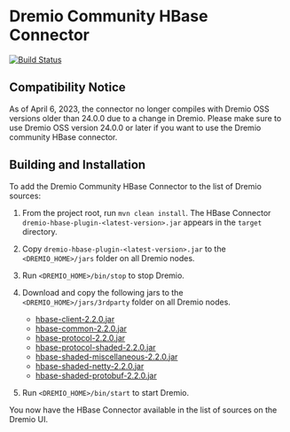 # Dremio Community HBase Connector

[![Build Status](https://travis-ci.org/dremio-hub/dremio-hbase-connector.svg?branch=master)](https://travis-ci.org/dremio-hub/dremio-hbase-connector)

## Compatibility Notice

As of April 6, 2023, the connector no longer compiles with Dremio OSS versions older than 24.0.0 due to a change in Dremio. Please make sure to use Dremio OSS version 24.0.0 or later if you want to use the Dremio community HBase connector.

## Building and Installation

To add the Dremio Community HBase Connector to the list of Dremio sources:

1. From the project root, run `mvn clean install`. 
   The HBase Connector `dremio-hbase-plugin-<latest-version>.jar` appears in the `target` directory.

1. Copy `dremio-hbase-plugin-<latest-version>.jar` to the `<DREMIO_HOME>/jars` folder on all Dremio
 nodes.

1. Run `<DREMIO_HOME>/bin/stop` to stop Dremio.

1. Download and copy the following jars to the `<DREMIO_HOME>/jars/3rdparty` folder on all Dremio nodes.
    * [hbase-client-2.2.0.jar](https://repo1.maven.org/maven2/org/apache/hbase/hbase-client/2.2.0/hbase-client-2.2.0.jar)
    * [hbase-common-2.2.0.jar](https://repo1.maven.org/maven2/org/apache/hbase/hbase-common/2.2.0/hbase-common-2.2.0.jar)
    * [hbase-protocol-2.2.0.jar](https://repo1.maven.org/maven2/org/apache/hbase/hbase-protocol/2.2.0/hbase-protocol-2.2.0.jar)
    * [hbase-protocol-shaded-2.2.0.jar](https://repo1.maven.org/maven2/org/apache/hbase/hbase-protocol-shaded/2.2.0/hbase-protocol-shaded-2.2.0.jar)
    * [hbase-shaded-miscellaneous-2.2.0.jar](https://repo1.maven.org/maven2/org/apache/hbase/thirdparty/hbase-shaded-miscellaneous/2.2.0/hbase-shaded-miscellaneous-2.2.0.jar)
    * [hbase-shaded-netty-2.2.0.jar](https://repo1.maven.org/maven2/org/apache/hbase/thirdparty/hbase-shaded-netty/2.2.0/hbase-shaded-netty-2.2.0.jar)
    * [hbase-shaded-protobuf-2.2.0.jar](https://repo1.maven.org/maven2/org/apache/hbase/thirdparty/hbase-shaded-protobuf/2.2.0/hbase-shaded-protobuf-2.2.0.jar)

1. Run `<DREMIO_HOME>/bin/start` to start Dremio.

You now have the HBase Connector available in the list of sources on the Dremio UI.